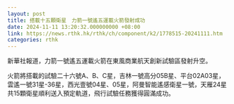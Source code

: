 ```yaml
---
layout: post
title: 搭載十五顆衛星　力箭一號遙五運載火箭發射成功
date: 2024-11-11 13:20:32.000000000 +08:00
link: https://news.rthk.hk/rthk/ch/component/k2/1778515-20241111.htm
categories: rthk
---
```


新華社報道，力箭一號遙五運載火箭在東風商業航天創新試驗區發射升空。

火箭將搭載的試驗二十六號A、B、C星，吉林一號高分05B星、平台02A03星，雲遙一號31星-36星，西光壹號04星、05星，阿曼智能遙感衛星一號，天雁24星共15顆衛星順利送入預定軌道，飛行試驗任務獲得圓滿成功。

